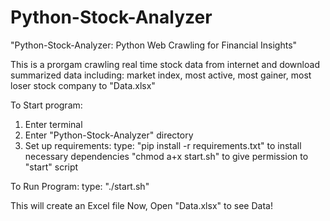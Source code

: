 # Python-Stock-Analyzer
"Python-Stock-Analyzer: Python Web Crawling for Financial Insights"

This is a prorgam crawling real time stock data from internet
and download summarized data including:
market index, most active, most gainer, most loser
stock company to "Data.xlsx"


To Start program:
1. Enter terminal
2. Enter "Python-Stock-Analyzer" directory
3. Set up requirements:
type:
"pip install -r requirements.txt"   to install necessary dependencies
"chmod a+x start.sh"                to give permission to "start" script

To Run Program:
type:
"./start.sh"

This will create an Excel file
Now, Open "Data.xlsx" to see Data!
